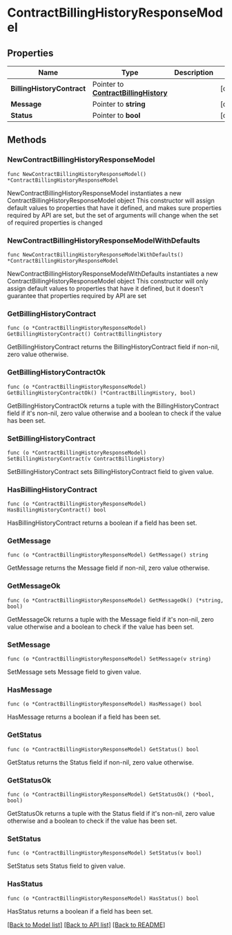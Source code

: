 # ContractBillingHistoryResponseModel

## Properties

Name | Type | Description | Notes
------------ | ------------- | ------------- | -------------
**BillingHistoryContract** | Pointer to [**ContractBillingHistory**](ContractBillingHistory.md) |  | [optional] 
**Message** | Pointer to **string** |  | [optional] 
**Status** | Pointer to **bool** |  | [optional] 

## Methods

### NewContractBillingHistoryResponseModel

`func NewContractBillingHistoryResponseModel() *ContractBillingHistoryResponseModel`

NewContractBillingHistoryResponseModel instantiates a new ContractBillingHistoryResponseModel object
This constructor will assign default values to properties that have it defined,
and makes sure properties required by API are set, but the set of arguments
will change when the set of required properties is changed

### NewContractBillingHistoryResponseModelWithDefaults

`func NewContractBillingHistoryResponseModelWithDefaults() *ContractBillingHistoryResponseModel`

NewContractBillingHistoryResponseModelWithDefaults instantiates a new ContractBillingHistoryResponseModel object
This constructor will only assign default values to properties that have it defined,
but it doesn't guarantee that properties required by API are set

### GetBillingHistoryContract

`func (o *ContractBillingHistoryResponseModel) GetBillingHistoryContract() ContractBillingHistory`

GetBillingHistoryContract returns the BillingHistoryContract field if non-nil, zero value otherwise.

### GetBillingHistoryContractOk

`func (o *ContractBillingHistoryResponseModel) GetBillingHistoryContractOk() (*ContractBillingHistory, bool)`

GetBillingHistoryContractOk returns a tuple with the BillingHistoryContract field if it's non-nil, zero value otherwise
and a boolean to check if the value has been set.

### SetBillingHistoryContract

`func (o *ContractBillingHistoryResponseModel) SetBillingHistoryContract(v ContractBillingHistory)`

SetBillingHistoryContract sets BillingHistoryContract field to given value.

### HasBillingHistoryContract

`func (o *ContractBillingHistoryResponseModel) HasBillingHistoryContract() bool`

HasBillingHistoryContract returns a boolean if a field has been set.

### GetMessage

`func (o *ContractBillingHistoryResponseModel) GetMessage() string`

GetMessage returns the Message field if non-nil, zero value otherwise.

### GetMessageOk

`func (o *ContractBillingHistoryResponseModel) GetMessageOk() (*string, bool)`

GetMessageOk returns a tuple with the Message field if it's non-nil, zero value otherwise
and a boolean to check if the value has been set.

### SetMessage

`func (o *ContractBillingHistoryResponseModel) SetMessage(v string)`

SetMessage sets Message field to given value.

### HasMessage

`func (o *ContractBillingHistoryResponseModel) HasMessage() bool`

HasMessage returns a boolean if a field has been set.

### GetStatus

`func (o *ContractBillingHistoryResponseModel) GetStatus() bool`

GetStatus returns the Status field if non-nil, zero value otherwise.

### GetStatusOk

`func (o *ContractBillingHistoryResponseModel) GetStatusOk() (*bool, bool)`

GetStatusOk returns a tuple with the Status field if it's non-nil, zero value otherwise
and a boolean to check if the value has been set.

### SetStatus

`func (o *ContractBillingHistoryResponseModel) SetStatus(v bool)`

SetStatus sets Status field to given value.

### HasStatus

`func (o *ContractBillingHistoryResponseModel) HasStatus() bool`

HasStatus returns a boolean if a field has been set.


[[Back to Model list]](../README.md#documentation-for-models) [[Back to API list]](../README.md#documentation-for-api-endpoints) [[Back to README]](../README.md)


